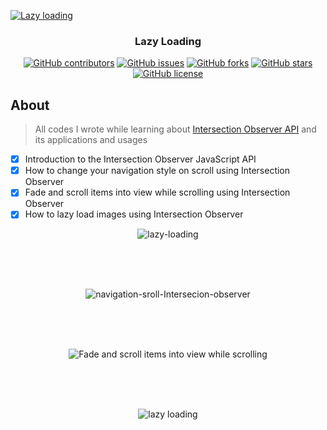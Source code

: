 <p align="center">
  <a href="https://github.com/AbdallahHemdan/Lazy-Loading" rel="noopener">
    
  ![Lazy loading](https://user-images.githubusercontent.com/40190772/91656758-791dc700-eabb-11ea-95d7-94957917dc35.png)
  
  </a>
</p>

<h3 align="center">Lazy Loading</h3>
<div align="center">
  
  [![GitHub contributors](https://img.shields.io/github/contributors/AbdallahHemdan/Lazy-Loading)](https://github.com/AbdallahHemdan/Lazy-Loading/contributors)
  [![GitHub issues](https://img.shields.io/github/issues/AbdallahHemdan/Lazy-Loading)](https://github.com/AbdallahHemdan/Lazy-Loading/issues)
  [![GitHub forks](https://img.shields.io/github/forks/AbdallahHemdan/Lazy-Loading)](https://github.com/AbdallahHemdan/Lazy-Loading/network)
  [![GitHub stars](https://img.shields.io/github/stars/AbdallahHemdan/Lazy-Loading)](https://github.com/AbdallahHemdan/Lazy-Loading/stargazers)
  [![GitHub license](https://img.shields.io/github/license/AbdallahHemdan/Lazy-Loading)](https://github.com/AbdallahHemdan/Lazy-Loading/blob/master/LICENSE)

</div>

## About
> All codes I wrote while learning about [Intersection Observer API](https://developer.mozilla.org/en-US/docs/Web/API/Intersection_Observer_API) and its applications and usages

- [x] Introduction to the Intersection Observer JavaScript API
- [x] How to change your navigation style on scroll using Intersection Observer
- [x] Fade and scroll items into view while scrolling using Intersection Observer
- [x] How to lazy load images using Intersection Observer

<div align="center">

![lazy-loading](https://user-images.githubusercontent.com/40190772/91657053-56d97880-eabe-11ea-9380-fb9750053138.gif)

<br /><br /><br />

![navigation-sroll-Intersecion-observer](https://user-images.githubusercontent.com/40190772/91657054-59d46900-eabe-11ea-81c3-488d8d9eccd7.gif)


<br /><br /><br />

![Fade and scroll items into view while scrolling](https://user-images.githubusercontent.com/40190772/91664100-3ffe4a80-eaed-11ea-881d-14d9f1ad829a.gif)

<br /><br /><br />

![lazy loading](https://user-images.githubusercontent.com/40190772/91665493-4a711200-eaf6-11ea-95b3-232718b849f3.gif)


</div>
